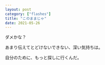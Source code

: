 ```yaml
---
layout: post
category: ["flashes"]
title: "このままじゃ"
date: 2021-05-26
---
```


ダメかな？

あまり伝えてとどけないできない、深い気持ちは。

自分のために、もっと探しに行くんだ。